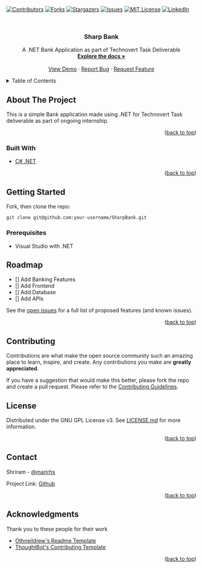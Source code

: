 <div id="top"></div>
<!--
*** Thanks for checking out the Best-README-Template. If you have a suggestion
*** that would make this better, please fork the repo and create a pull request
*** or simply open an issue with the tag "enhancement".
*** Don't forget to give the project a star!
*** Thanks again! Now go create something AMAZING! :D
-->



<!-- PROJECT SHIELDS -->
<!--
*** I'm using markdown "reference style" links for readability.
*** Reference links are enclosed in brackets [ ] instead of parentheses ( ).
*** See the bottom of this document for the declaration of the reference variables
*** for contributors-url, forks-url, etc. This is an optional, concise syntax you may use.
*** https://www.markdownguide.org/basic-syntax/#reference-style-links
-->
[![Contributors][contributors-shield]][contributors-url]
[![Forks][forks-shield]][forks-url]
[![Stargazers][stars-shield]][stars-url]
[![Issues][issues-shield]][issues-url]
[![MIT License][license-shield]][license-url]
[![LinkedIn][linkedin-shield]][linkedin-url]



<!-- PROJECT LOGO -->
<br />
<div align="center">
  <a href="https://github.com/midwicket/SharpBank">
<!--     <img src="images/logo.png" alt="Logo" width="80" height="80"> -->
  </a>

  <h3 align="center">Sharp Bank</h3>

  <p align="center">
    A .NET Bank Application as part of Technovert Task Deliverable
    <br />
    <a href="https://github.com/midwicket/SharpBank"><strong>Explore the docs »</strong></a>
    <br />
    <br />
    <a href="https://github.com/midwicket/SharpBank">View Demo</a>
    ·
    <a href="https://github.com/midwicket/SharpBank/issues">Report Bug</a>
    ·
    <a href="https://github.com/midwicket/SharpBank/issues">Request Feature</a>
  </p>
</div>



<!-- TABLE OF CONTENTS -->
<details>
  <summary>Table of Contents</summary>
  <ol>
    <li>
      <a href="#about-the-project">About The Project</a>
      <ul>
        <li><a href="#built-with">Built With</a></li>
      </ul>
    </li>
    <li>
      <a href="#getting-started">Getting Started</a>
      <ul>
        <li><a href="#prerequisites">Prerequisites</a></li>
        <li><a href="#installation">Installation</a></li>
      </ul>
    </li>
    <li><a href="#usage">Usage</a></li>
    <li><a href="#roadmap">Roadmap</a></li>
    <li><a href="#contributing">Contributing</a></li>
    <li><a href="#license">License</a></li>
    <li><a href="#contact">Contact</a></li>
    <li><a href="#acknowledgments">Acknowledgments</a></li>
  </ol>
</details>



<!-- ABOUT THE PROJECT -->
## About The Project

<!-- [![Product Name Screen Shot][product-screenshot]](https://example.com) -->

This is a simple Bank application made using .NET for Technovert Task deliverable as part of ongoing internship.

<p align="right">(<a href="#top">back to top</a>)</p>



### Built With

* [C# .NET](https://dotnet.microsoft.com)

<p align="right">(<a href="#top">back to top</a>)</p>



<!-- GETTING STARTED -->
## Getting Started

Fork, then clone the repo:

    git clone git@github.com:your-username/SharpBank.git
    
### Prerequisites

* Visual Studio with .NET


<!-- ROADMAP -->
## Roadmap

- [] Add Banking Features
- [] Add Frontend
- [] Add Database
- [] Add APIs


See the [open issues](https://github.com/midwicket/SharpBank/issues) for a full list of proposed features (and known issues).

<p align="right">(<a href="#top">back to top</a>)</p>



<!-- CONTRIBUTING -->
## Contributing

Contributions are what make the open source community such an amazing place to learn, inspire, and create. Any contributions you make are **greatly appreciated**.

If you have a suggestion that would make this better, please fork the repo and create a pull request.
Please refer to the [Contributing Guidelines](/CONTRIBUTING.md).



<!-- LICENSE -->
## License

Distributed under the GNU GPL License v3. See [LICENSE.md](/LICENSE.md) for more information.

<p align="right">(<a href="#top">back to top</a>)</p>



<!-- CONTACT -->
## Contact

Shriram - [@marirhs](https://twitter.com/marirhs)

Project Link: [Github](https://github.com/midwicket/SharpBank)

<p align="right">(<a href="#top">back to top</a>)</p>


<!-- ACKNOWLEDGMENTS -->
## Acknowledgments

Thank you to these people for their work

* [Othneildrew's Readme Template](https://github.com/othneildrew/Best-README-Template/blob/master/README.md)
* [ThoughtBot's Contributing Template](https://github.com/thoughtbot/factory_bot_rails/blob/master/CONTRIBUTING.md)

<p align="right">(<a href="#top">back to top</a>)</p>



<!-- MARKDOWN LINKS & IMAGES -->
<!-- https://www.markdownguide.org/basic-syntax/#reference-style-links -->
[contributors-shield]: https://img.shields.io/github/contributors/midwicket/SharpBank.svg?style=for-the-badge
[contributors-url]: https://github.com/midwicket/SharpBank/graphs/contributors
[forks-shield]: https://img.shields.io/github/forks/midwicket/SharpBank.svg?style=for-the-badge
[forks-url]: https://github.com/midwicket/SharpBank/network/members
[stars-shield]: https://img.shields.io/github/stars/midwicket/SharpBank.svg?style=for-the-badge
[stars-url]: https://github.com/midwicket/SharpBank/stargazers
[issues-shield]: https://img.shields.io/github/issues/midwicket/SharpBank.svg?style=for-the-badge
[issues-url]: https://github.com/midwicket/SharpBank/issues
[license-shield]: https://img.shields.io/github/license/midwicket/SharpBank.svg?style=for-the-badge
[license-url]: https://github.com/midwicket/SharpBank/blob/master/LICENSE.txt
[linkedin-shield]: https://img.shields.io/badge/-LinkedIn-black.svg?style=for-the-badge&logo=linkedin&colorB=555
[linkedin-url]: https://linkedin.com/company/midwicket
[product-screenshot]: images/screenshot.png
